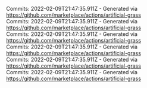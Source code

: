 Commits: 2022-02-09T21:47:35.911Z - Generated via https://github.com/marketplace/actions/artificial-grass
<br>
Commits: 2022-02-09T21:47:35.911Z - Generated via https://github.com/marketplace/actions/artificial-grass
<br>
Commits: 2022-02-09T21:47:35.911Z - Generated via https://github.com/marketplace/actions/artificial-grass
<br>
Commits: 2022-02-09T21:47:35.911Z - Generated via https://github.com/marketplace/actions/artificial-grass
<br>
Commits: 2022-02-09T21:47:35.911Z - Generated via https://github.com/marketplace/actions/artificial-grass
<br>
Commits: 2022-02-09T21:47:35.911Z - Generated via https://github.com/marketplace/actions/artificial-grass
<br>
